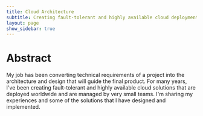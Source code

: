 ```yaml
---
title: Cloud Architecture
subtitle: Creating fault-tolerant and highly available cloud deployments
layout: page
show_sidebar: true
---
```


# Abstract

My job has been converting technical requirements of a project into
the architecture and design that will guide the final product. For many years,
I've been creating fault-tolerant and highly available cloud solutions that are
deployed worldwide and are managed by very small teams. I'm sharing my
experiences and some of the solutions that I have designed and implemented.
